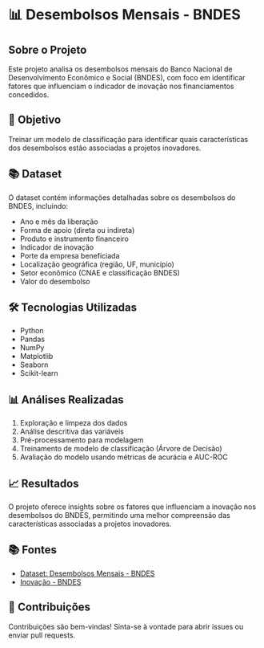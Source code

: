 # 📊 Desembolsos Mensais - BNDES

## Sobre o Projeto

Este projeto analisa os desembolsos mensais do Banco Nacional de Desenvolvimento Econômico e Social (BNDES), com foco em identificar fatores que influenciam o indicador de inovação nos financiamentos concedidos.

## 🎯 Objetivo

Treinar um modelo de classificação para identificar quais características dos desembolsos estão associadas a projetos inovadores.

## 📚 Dataset

O dataset contém informações detalhadas sobre os desembolsos do BNDES, incluindo:

* Ano e mês da liberação
* Forma de apoio (direta ou indireta)
* Produto e instrumento financeiro
* Indicador de inovação
* Porte da empresa beneficiada
* Localização geográfica (região, UF, município)
* Setor econômico (CNAE e classificação BNDES)
* Valor do desembolso

## 🛠️ Tecnologias Utilizadas

* Python
* Pandas
* NumPy
* Matplotlib
* Seaborn
* Scikit-learn

## 📊 Análises Realizadas

1. Exploração e limpeza dos dados
2. Análise descritiva das variáveis
3. Pré-processamento para modelagem
4. Treinamento de modelo de classificação (Árvore de Decisão)
5. Avaliação do modelo usando métricas de acurácia e AUC-ROC

## 📈 Resultados

O projeto oferece insights sobre os fatores que influenciam a inovação nos desembolsos do BNDES, permitindo uma melhor compreensão das características associadas a projetos inovadores.

## 📚 Fontes

* [Dataset: Desembolsos Mensais - BNDES](https://dadosabertos.bndes.gov.br/dataset/desembolsos-mensais)
* [Inovação - BNDES](https://www.bndes.gov.br/wps/portal/site/home/onde-atuamos/inovacao/inovacao)

## 👥 Contribuições

Contribuições são bem-vindas! Sinta-se à vontade para abrir issues ou enviar pull requests.
